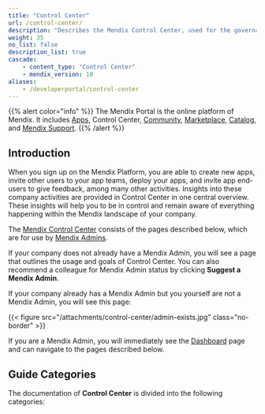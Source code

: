 ```yaml
---
title: "Control Center"
url: /control-center/
description: "Describes the Mendix Control Center, used for the governance of company members, apps, security, and cloud resources."
weight: 35
no_list: false 
description_list: true
cascade:
    - content_type: "Control Center"
    - mendix_version: 10
aliases:
    - /developerportal/control-center
---
```


{{% alert color="info" %}}
The Mendix Portal is the online platform of Mendix. It includes [Apps](/developerportal/), Control Center, [Community](/community-tools/), [Marketplace](/appstore/), [Catalog](/catalog/), and [Mendix Support](/support/).
{{% /alert %}}

## Introduction

When you sign up on the Mendix Platform, you are able to create new apps, invite other users to your app teams, deploy your apps, and invite app end-users to give feedback, among many other activities. Insights into these company activities are provided in Control Center in one central overview. These insights will help you to be in control and remain aware of everything happening within the Mendix landscape of your company.

The [Mendix Control Center](https://controlcenter.mendix.com/) consists of the pages described below, which are for use by [Mendix Admins](/control-center/company-settings/).

If your company does not already have a Mendix Admin, you will see a page that outlines the usage and goals of Control Center. You can also recommend a colleague for Mendix Admin status by clicking **Suggest a Mendix Admin**.

If your company already has a Mendix Admin but you yourself are not a Mendix Admin, you will see this page:

{{< figure src="/attachments/control-center/admin-exists.jpg" class="no-border" >}}

If you are a Mendix Admin, you will immediately see the [Dashboard](/control-center/dashboard/) page and can navigate to the pages described below.

## Guide Categories

The documentation of **Control Center** is divided into the following categories:
